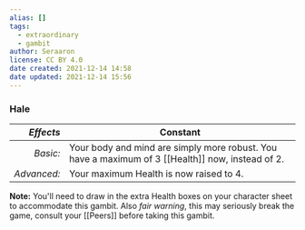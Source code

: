 ```yaml
---
alias: []
tags:
  - extraordinary
  - gambit
author: Seraaron
license: CC BY 4.0
date created: 2021-12-14 14:58
date updated: 2021-12-14 15:56
---
```


### Hale

|   _Effects_ | Constant                                                                                         |
| ----------: | ------------------------------------------------------------------------------------------------ |
|    _Basic:_ | Your body and mind are simply more robust. You have a maximum of 3 [[Health]] now, instead of 2. |
| _Advanced:_ | Your maximum Health is now raised to 4.                                                          |

**Note:** You'll need to draw in the extra Health boxes on your character sheet to accommodate this gambit. Also _fair warning_, this may seriously break the game, consult your [[Peers]] before taking this gambit.
